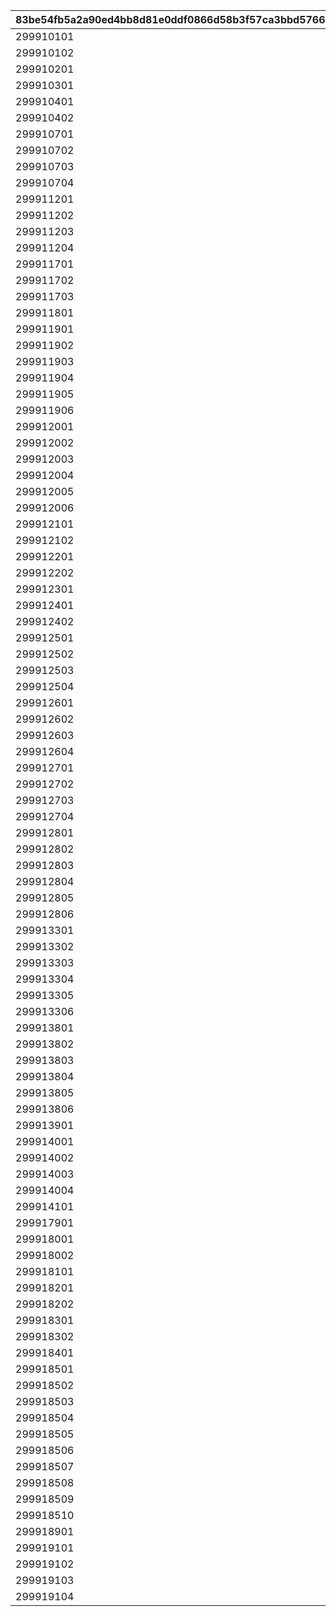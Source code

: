 |83be54fb5a2a90ed4bb8d81e0ddf0866d58b3f57ca3bbd5766a694838da0a1b5|7f8a57019f455ef89b904179b3ebc602d02901ce2762ea2f91bb85e0650b5c69|ed1bf075228387caa38aa6fd85d20eea2676a7c4cfd6a39d26de0a88b52a030e|
| --- | --- | --- |
|299910101|0|1|
|299910102|0|2|
|299910201|0|3|
|299910301|0|4|
|299910401|0|5|
|299910402|0|6|
|299910701|0|7|
|299910702|0.05|8|
|299910703|0|9|
|299910704|0.05|10|
|299911201|0|11|
|299911202|0.05|12|
|299911203|0|13|
|299911204|0.05|14|
|299911701|0|15|
|299911702|0|16|
|299911703|0|17|
|299911801|0|18|
|299911901|0|19|
|299911902|0.05|20|
|299911903|0|21|
|299911904|0.05|22|
|299911905|0|23|
|299911906|0.05|24|
|299912001|0|25|
|299912002|0.05|26|
|299912003|0|27|
|299912004|0.05|28|
|299912005|0|29|
|299912006|0.05|30|
|299912101|0|31|
|299912102|0|32|
|299912201|0|33|
|299912202|0|34|
|299912301|0|35|
|299912401|0|36|
|299912402|0|37|
|299912501|0|38|
|299912502|0.05|39|
|299912503|0|40|
|299912504|0.05|41|
|299912601|0|42|
|299912602|0.05|43|
|299912603|0|44|
|299912604|0.05|45|
|299912701|0|46|
|299912702|0.05|47|
|299912703|0|48|
|299912704|0.05|49|
|299912801|0|50|
|299912802|0.05|51|
|299912803|0|52|
|299912804|0.05|53|
|299912805|0|54|
|299912806|0.05|55|
|299913301|0|56|
|299913302|0.05|57|
|299913303|0|58|
|299913304|0.05|59|
|299913305|0|60|
|299913306|0.05|61|
|299913801|0|62|
|299913802|0.05|63|
|299913803|0|64|
|299913804|0.05|65|
|299913805|0|66|
|299913806|0.05|67|
|299913901|0|68|
|299914001|0|69|
|299914002|0.05|70|
|299914003|0|71|
|299914004|0.05|72|
|299914101|0|73|
|299917901|0|74|
|299918001|0|75|
|299918002|9|76|
|299918101|0|77|
|299918201|0|78|
|299918202|0|79|
|299918301|0|80|
|299918302|0|81|
|299918401|0|82|
|299918501|0|83|
|299918502|0.05|84|
|299918503|0.05|85|
|299918504|0.1|86|
|299918505|0.1|87|
|299918506|0.15|88|
|299918507|0.15|89|
|299918508|0.2|90|
|299918509|0.2|91|
|299918510|0.25|92|
|299918901|0|93|
|299919101|0|94|
|299919102|0|95|
|299919103|0|96|
|299919104|0|97|